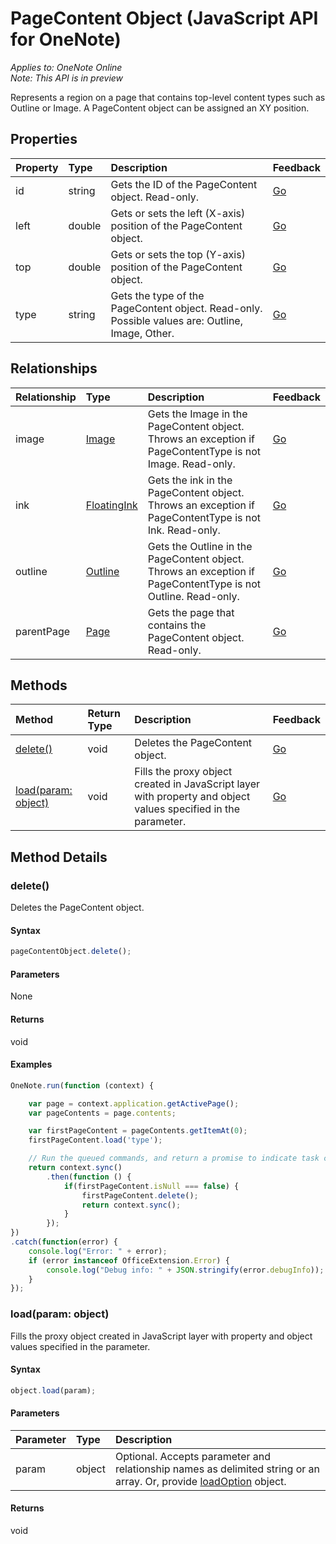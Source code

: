 # PageContent Object (JavaScript API for OneNote)

_Applies to: OneNote Online_  
_Note: This API is in preview_  


Represents a region on a page that contains top-level content types such as Outline or Image. A PageContent object can be assigned an XY position.

## Properties

| Property	   | Type	|Description|Feedback|
|:---------------|:--------|:----------|:-------|
|id|string|Gets the ID of the PageContent object. Read-only.|[Go](https://github.com/OfficeDev/office-js-docs/issues/new?title=OneNote-pageContent-id)|
|left|double|Gets or sets the left (X-axis) position of the PageContent object.|[Go](https://github.com/OfficeDev/office-js-docs/issues/new?title=OneNote-pageContent-left)|
|top|double|Gets or sets the top (Y-axis) position of the PageContent object.|[Go](https://github.com/OfficeDev/office-js-docs/issues/new?title=OneNote-pageContent-top)|
|type|string|Gets the type of the PageContent object. Read-only. Possible values are: Outline, Image, Other.|[Go](https://github.com/OfficeDev/office-js-docs/issues/new?title=OneNote-pageContent-type)|

## Relationships
| Relationship | Type	|Description| Feedback|
|:---------------|:--------|:----------|:-------|
|image|[Image](image.md)|Gets the Image in the PageContent object. Throws an exception if PageContentType is not Image. Read-only.|[Go](https://github.com/OfficeDev/office-js-docs/issues/new?title=OneNote-pageContent-image)|
|ink|[FloatingInk](floatingink.md)|Gets the ink in the PageContent object. Throws an exception if PageContentType is not Ink. Read-only.|[Go](https://github.com/OfficeDev/office-js-docs/issues/new?title=OneNote-pageContent-ink)|
|outline|[Outline](outline.md)|Gets the Outline in the PageContent object. Throws an exception if PageContentType is not Outline. Read-only.|[Go](https://github.com/OfficeDev/office-js-docs/issues/new?title=OneNote-pageContent-outline)|
|parentPage|[Page](page.md)|Gets the page that contains the PageContent object. Read-only.|[Go](https://github.com/OfficeDev/office-js-docs/issues/new?title=OneNote-pageContent-parentPage)|

## Methods

| Method		   | Return Type	|Description| Feedback|
|:---------------|:--------|:----------|:-------|
|[delete()](#delete)|void|Deletes the PageContent object.|[Go](https://github.com/OfficeDev/office-js-docs/issues/new?title=OneNote-pageContent-delete)|
|[load(param: object)](#loadparam-object)|void|Fills the proxy object created in JavaScript layer with property and object values specified in the parameter.|[Go](https://github.com/OfficeDev/office-js-docs/issues/new?title=OneNote-pageContent-load)|

## Method Details


### delete()
Deletes the PageContent object.

#### Syntax
```js
pageContentObject.delete();
```

#### Parameters
None

#### Returns
void

#### Examples
```js
OneNote.run(function (context) {

	var page = context.application.getActivePage();
	var pageContents = page.contents;

	var firstPageContent = pageContents.getItemAt(0);
	firstPageContent.load('type');

	// Run the queued commands, and return a promise to indicate task completion.
	return context.sync()
		.then(function () {
			if(firstPageContent.isNull === false) {
				firstPageContent.delete();
				return context.sync();
			}
		});
})
.catch(function(error) {
	console.log("Error: " + error);
	if (error instanceof OfficeExtension.Error) {
		console.log("Debug info: " + JSON.stringify(error.debugInfo));
	}
});
```
### load(param: object)
Fills the proxy object created in JavaScript layer with property and object values specified in the parameter.

#### Syntax
```js
object.load(param);
```

#### Parameters
| Parameter	   | Type	|Description|
|:---------------|:--------|:----------|
|param|object|Optional. Accepts parameter and relationship names as delimited string or an array. Or, provide [loadOption](loadoption.md) object.|

#### Returns
void
